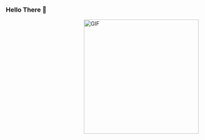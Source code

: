 ### Hello There 👋

<!--
**shrutijain0/shrutijain0** is a ✨ _special_ ✨ repository because its `README.md` (this file) appears on your GitHub profile.

Here are some ideas to get you started:

- 🔭 I’m currently working on ...
- 🌱 I’m currently learning ...
- 👯 I’m looking to collaborate on ...
- 🤔 I’m looking for help with ...
- 💬 Ask me about ...
- 📫 How to reach me: ...
- 😄 Pronouns: ...
- ⚡ Fun fact: ...
-->
<img align="right" alt="GIF"  width="300px" src="https://github.com/shrutijain0/shrutijain0/blob/main/ezgif.com-video-to-gif.gif" />
